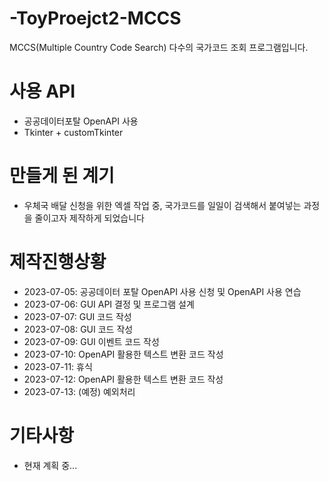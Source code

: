 # -ToyProejct2-MCCS
MCCS(Multiple Country Code Search) 다수의 국가코드 조회 프로그램입니다.

# 사용 API
- 공공데이터포탈 OpenAPI 사용
- Tkinter + customTkinter

# 만들게 된 계기
- 우체국 배달 신청을 위한 엑셀 작업 중, 국가코드를 일일이 검색해서 붙여넣는 과정을 줄이고자 제작하게 되었습니다

# 제작진행상황
- 2023-07-05: 공공데이터 포탈 OpenAPI 사용 신청 및 OpenAPI 사용 연습
- 2023-07-06: GUI API 결정 및 프로그램 설계
- 2023-07-07: GUI 코드 작성
- 2023-07-08: GUI 코드 작성
- 2023-07-09: GUI 이벤트 코드 작성
- 2023-07-10: OpenAPI 활용한 텍스트 변환 코드 작성
- 2023-07-11: 휴식
- 2023-07-12: OpenAPI 활용한 텍스트 변환 코드 작성
- 2023-07-13: (예정) 예외처리

# 기타사항
- 현재 계획 중...
